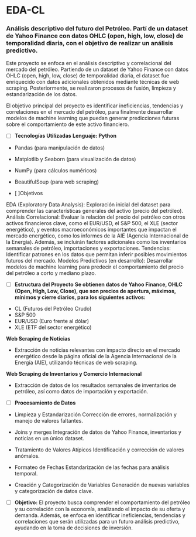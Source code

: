 # EDA-CL
### Análisis descriptivo del futuro del Petróleo. Partí de un dataset de Yahoo Finance con datos OHLC (open, high, low, close) de temporalidad diaria, con el objetivo de realizar un análisis predictivo.

Este proyecto se enfoca en el análisis descriptivo y correlacional del mercado del petróleo. Partiendo de un dataset de Yahoo Finance con datos OHLC (open, high, low, close) de temporalidad diaria, el dataset fue enriquecido con datos adicionales obtenidos mediante técnicas de web scraping. Posteriormente, se realizaron procesos de fusión, limpieza y estandarización de los datos.

El objetivo principal del proyecto es identificar ineficiencias, tendencias y correlaciones en el mercado del petróleo, para finalmente desarrollar modelos de machine learning que puedan generar predicciones futuras sobre el comportamiento de este activo financiero.

- [ ] **Tecnologías Utilizadas**
**Lenguaje: Python**

- Pandas (para manipulación de datos)
- Matplotlib y Seaborn (para visualización de datos)
- NumPy (para cálculos numéricos)
- BeautifulSoup (para web scraping)

- [ ]Objetivos

 EDA (Exploratory Data Analysis): Exploración inicial del dataset para comprender las características generales del activo (precio del petróleo).
 Análisis Correlacional: Evaluar la relación del precio del petróleo con otros activos financieros clave, como el EUR/USD, el S&P 500, el XLE (sector energético), y eventos macroeconómicos importantes que impactan el mercado energético, como los informes de la AIE (Agencia Internacional de la Energía). Además, se incluirán factores adicionales como los inventarios semanales de petróleo, importaciones y exportaciones.
 Tendencias: Identificar patrones en los datos que permitan inferir posibles movimientos futuros del mercado.
 Modelos Predictivos (en desarrollo): Desarrollar modelos de machine learning para predecir el comportamiento del precio del petróleo a corto y mediano plazo.

- [ ] **Estructura del Proyecto**
**Se obtienen datos de Yahoo Finance, OHLC (Open, High, Low, Close), que son precios de apertura, máximos, mínimos y cierre diarios, para los siguientes activos:**

-  CL (Futuros del Petróleo Crudo)
-  S&P 500
-  EUR/USD (Euro frente al dólar)
-  XLE (ETF del sector energético)

**Web Scraping de Noticias**
- Extracción de noticias relevantes con impacto directo en el mercado energético desde la página oficial de la Agencia Internacional de la Energía (AIE), utilizando técnicas de web scraping.

 **Web Scraping de Inventarios y Comercio Internacional**
- Extracción de datos de los resultados semanales de inventarios de petróleo, así como datos de importación y exportación.

- [ ] **Procesamiento de Datos**
- Limpieza y Estandarización
Corrección de errores, normalización y manejo de valores faltantes.

- Joins y merges
Integración de datos de Yahoo Finance, inventarios y noticias en un único dataset.

- Tratamiento de Valores Atípicos
Identificación y corrección de valores anómalos.

- Formateo de Fechas
Estandarización de las fechas para análisis temporal.

- Creación y Categorización de Variables
Generación de nuevas variables y categorización de datos clave.

- [ ] **Objetivo:**
El proyecto busca comprender el comportamiento del petróleo y su correlación con la economía, analizando el impacto de su oferta y demanda. Además, se enfoca en identificar ineficiencias, tendencias y correlaciones que serán utilizadas para un futuro análisis predictivo, ayudando en la toma de decisiones de inversión.
